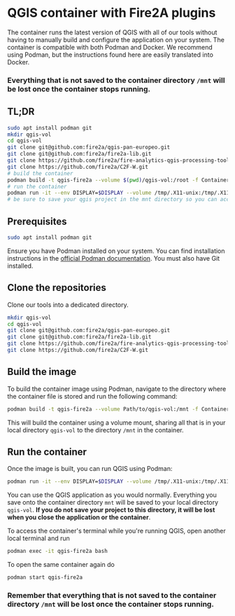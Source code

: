 # QGIS container with Fire2A plugins
The container runs the latest version of QGIS with all of our tools without having to manually build and configure the
application on your system. The container is compatible with both Podman and Docker. We recommend using Podman, but the
instructions found here are easily translated into Docker.
### Everything that is not saved to the container directory `/mnt` will be lost once the container stops running.
## TL;DR

```bash
sudo apt install podman git
mkdir qgis-vol
cd qgis-vol
git clone git@github.com:fire2a/qgis-pan-europeo.git
git clone git@github.com:fire2a/fire2a-lib.git
git clone https://github.com/fire2a/fire-analytics-qgis-processing-toolbox-plugin.git toolbox
git clone https://github.com/fire2a/C2F-W.git
# build the container
podman build -t qgis-fire2a --volume $(pwd)/qgis-vol:/root -f Containerfile .
# run the container
podman run -it --env DISPLAY=$DISPLAY --volume /tmp/.X11-unix:/tmp/.X11-unix --volume qgis-vol:/root --device /dev/dri --name fire2a qgis-fire2a
# be sure to save your qgis project in the mnt directory so you can access it later, otherwise it will be lost forever
```

## Prerequisites

```bash
sudo apt install podman git
```

Ensure you have Podman installed on your system. You can find installation instructions in the [official Podman documentation](https://podman.io/docs/installation).
You must also have Git installed.

## Clone the repositories

Clone our tools into a dedicated directory.
```bash
mkdir qgis-vol
cd qgis-vol
git clone git@github.com:fire2a/qgis-pan-europeo.git
git clone git@github.com:fire2a/fire2a-lib.git
git clone https://github.com/fire2a/fire-analytics-qgis-processing-toolbox-plugin.git toolbox
git clone https://github.com/fire2a/C2F-W.git
```

## Build the image

To build the container image using Podman, navigate to the directory where the container file is stored
and run the following command:

```bash
podman build -t qgis-fire2a --volume Path/to/qgis-vol:/mnt -f Containerfile .
```

This will build the container using a volume mount, sharing all that is in your local directory `qgis-vol` to the
directory `/mnt` in the container.

## Run the container

Once the image is built, you can run QGIS using Podman:

```bash
podman run -it --env DISPLAY=$DISPLAY --volume /tmp/.X11-unix:/tmp/.X11-unix --volume ~/Path/to/qgis-vol:/mnt --device /dev/dri --name qgis-fire2a qgis-fire2a
```
You can use the QGIS application as you would normally. Everything you save onto the container directory `mnt` will
be saved to your local directory `qgis-vol`. **If you do not save your project to this directory, it will be lost when
you close the application or the container**.

To access the container's terminal while you're running QGIS, open another local terminal and run
```bash
podman exec -it qgis-fire2a bash
```

To open the same container again do
```bash
podman start qgis-fire2a
```

### Remember that everything that is not saved to the container directory `/mnt` will be lost once the container stops running.
